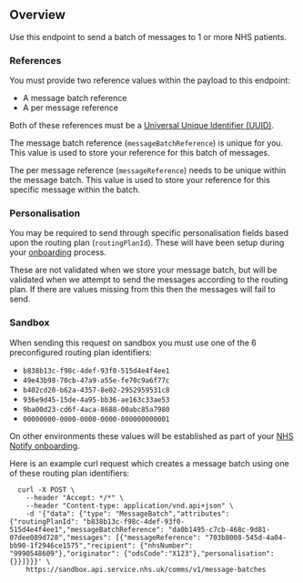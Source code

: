 ## Overview

Use this endpoint to send a batch of messages to 1 or more NHS patients.

### References

You must provide two reference values within the payload to this endpoint:

-   A message batch reference
-   A per message reference

Both of these references must be a [Universal Unique Identifier (UUID)](https://en.wikipedia.org/wiki/Universally_unique_identifier).

The message batch reference (`messageBatchReference`) is unique for you. This value is used to store your reference for this batch of messages.

The per message reference (`messageReference`) needs to be unique within the message batch. This value is used to store your reference for this specific message within the batch.

### Personalisation

You may be required to send through specific personalisation fields based upon the routing plan (`routingPlanId`). These will have been setup during your [onboarding](#overview--onboarding) process.

These are not validated when we store your message batch, but will be validated when we attempt to send the messages according to the routing plan. If there are values missing from this then the messages will fail to send.

### Sandbox

When sending this request on sandbox you must use one of the 6 preconfigured routing plan identifiers:

-   `b838b13c-f98c-4def-93f0-515d4e4f4ee1`
-   `49e43b98-70cb-47a9-a55e-fe70c9a6f77c`
-   `b402cd20-b62a-4357-8e02-2952959531c8`
-   `936e9d45-15de-4a95-bb36-ae163c33ae53`
-   `9ba00d23-cd6f-4aca-8688-00abc85a7980`
-   `00000000-0000-0000-0000-000000000001`

On other environments these values will be established as part of your [NHS Notify onboarding](#overview--onboarding).

Here is an example curl request which creates a message batch using one of these routing plan identifiers:

```
  curl -X POST \
    --header "Accept: */*" \
    --header "Content-type: application/vnd.api+json" \
    -d '{"data": {"type": "MessageBatch","attributes": {"routingPlanId": "b838b13c-f98c-4def-93f0-515d4e4f4ee1","messageBatchReference": "da0b1495-c7cb-468c-9d81-07dee089d728","messages": [{"messageReference": "703b8008-545d-4a04-bb90-1f2946ce1575","recipient": {"nhsNumber": "9990548609"},"originator": {"odsCode":"X123"},"personalisation": {}}]}}}' \
    https://sandbox.api.service.nhs.uk/comms/v1/message-batches
```
